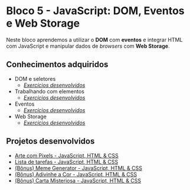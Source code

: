 # Bloco 5 - JavaScript: DOM, Eventos e Web Storage

Neste bloco aprendemos a utilizar o <b>DOM</b> com <b>eventos</b> e integrar HTML com JavaScript e manipular dados de _browsers_ com <b>Web Storage</b>.

## Conhecimentos adquiridos

* DOM e seletores
  * _[Exercícios desenvolvidos](https://github.com/giuseppeusn/trybe_exercicios/tree/main/fundamentos/bloco-5-javascript-dom-eventos-e-web-storage/dia-1-javascript-dom-e-seletores)_
* Trabalhando com elementos
  * _[Exercícios desenvolvidos](https://github.com/giuseppeusn/trybe_exercicios/tree/main/fundamentos/bloco-5-javascript-dom-eventos-e-web-storage/dia-2-javascript-trabalhando-com-elementos)_
* Eventos
  * _[Exercícios desenvolvidos](https://github.com/giuseppeusn/trybe_exercicios/tree/main/fundamentos/bloco-5-javascript-dom-eventos-e-web-storage/dia-3-javascript-eventos)_
* Web Storage
  * _[Exercícios desenvolvidos](https://github.com/giuseppeusn/trybe_exercicios/tree/main/fundamentos/bloco-5-javascript-dom-eventos-e-web-storage/dia-4-javascript-web-storage)_
  
 ## Projetos desenvolvidos
 
 * [Arte com Pixels - JavaScript, HTML & CSS](https://github.com/giuseppeusn/trybe_exercicios/tree/main/fundamentos/projetos/javascript-pixels-art)
 * [Lista de tarefas - JavaScript, HTML & CSS](https://github.com/giuseppeusn/trybe_exercicios/tree/main/fundamentos/projetos/javascript-todo-list)
 * [(Bônus) Meme Generator - JavaScript, HTML & CSS](https://github.com/giuseppeusn/trybe_exercicios/tree/main/fundamentos/projetos/javascript-meme-generator)
 * [(Bônus) Adivinhe a Cor - JavaScript, HTML & CSS](https://github.com/giuseppeusn/trybe_exercicios/tree/main/fundamentos/projetos/javascript-adivinhe-a-cor)
 * [(Bônus) Carta Misteriosa - JavaScript, HTML & CSS](https://github.com/giuseppeusn/trybe_exercicios/tree/main/fundamentos/projetos/javascript-carta-misteriosa)

